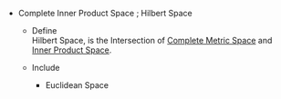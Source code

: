 * Complete Inner Product Space ; Hilbert Space
  - Define  
    Hilbert Space, is the Intersection of [Complete Metric Space](./Metric_Space.md) and [Inner Product Space](./Inner_Poduct_Space.md).

  - Include 
    * Euclidean Space